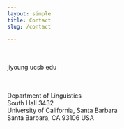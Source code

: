 ```yaml
---
layout: simple
title: Contact
slug: /contact

---
```


<link rel="stylesheet" href="https://cdnjs.cloudflare.com/ajax/libs/font-awesome/5.13.0/css/all.min.css"  integrity="sha256-h20CPZ0QyXlBuAw7A+KluUYx/3pK+c7lYEpqLTlxjYQ=" crossorigin="anonymous">

<br>
<i class="far fa-envelope"></i><br>
jiyoung <i class="fas fa-at"></i> ucsb <i class="fas fa-circle fa-xs" style="font-size: 0.25rem;"></i> edu <br><br>

<i class="far fa-edit"></i><br>
Department of Linguistics<br>
South Hall 3432<br>
University of California, Santa Barbara<br>
Santa Barbara, CA 93106 USA
